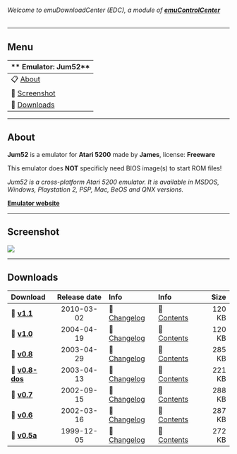 ###### Welcome to emuDownloadCenter (EDC), a module of [**emuControlCenter**](https://github.com/PhoenixInteractiveNL/emuControlCenter/wiki/)
***
## Menu
| ** Emulator: Jum52** |
|:---------|
| :clipboard: [About](#about) |
| :sunrise: [Screenshot](#screenshot) |
| :floppy_disk: [Downloads](#downloads) |
***
## About
**Jum52** is a emulator for **Atari 5200** made by **James**, license: **Freeware**

This emulator does **NOT** specificly need BIOS image(s) to start ROM files!

_Jum52 is a cross-platform Atari 5200 emulator. It is available in MSDOS, Windows, Playstation 2, PSP, Mac, BeOS and QNX versions._

[**Emulator website**](http://jum.pdroms.de/emulators/emu5200.html)
***
## Screenshot
![](https://raw.githubusercontent.com/PhoenixInteractiveNL/emuDownloadCenter/master/hooks/jum52/screen.jpg)
***
## Downloads
| Download | Release date  | Info       | Info       | Size       |
|:---------|:-------------:|:-----------|:-----------|-----------:|
| :floppy_disk: [**v1.1**](https://github.com/PhoenixInteractiveNL/edc-repo0001/raw/master/jum52/1.1.7z) | 2010-03-02 | :page_facing_up: [Changelog](https://github.com/PhoenixInteractiveNL/edc-repo0001/blob/master/jum52/1.1_changelog.txt) | :mag_right: [Contents](https://github.com/PhoenixInteractiveNL/edc-repo0001/blob/master/jum52/1.1_contents.txt) | 120 KB |
| :floppy_disk: [**v1.0**](https://github.com/PhoenixInteractiveNL/edc-repo0001/raw/master/jum52/1.0.7z) | 2004-04-19 | :page_facing_up: [Changelog](https://github.com/PhoenixInteractiveNL/edc-repo0001/blob/master/jum52/1.0_changelog.txt) | :mag_right: [Contents](https://github.com/PhoenixInteractiveNL/edc-repo0001/blob/master/jum52/1.0_contents.txt) | 120 KB |
| :floppy_disk: [**v0.8**](https://github.com/PhoenixInteractiveNL/edc-repo0001/raw/master/jum52/0.8.7z) | 2003-04-29 | :page_facing_up: [Changelog](https://github.com/PhoenixInteractiveNL/edc-repo0001/blob/master/jum52/0.8_changelog.txt) | :mag_right: [Contents](https://github.com/PhoenixInteractiveNL/edc-repo0001/blob/master/jum52/0.8_contents.txt) | 285 KB |
| :floppy_disk: [**v0.8-dos**](https://github.com/PhoenixInteractiveNL/edc-repo0001/raw/master/jum52/0.8-dos.7z) | 2003-04-13 | :page_facing_up: [Changelog](https://github.com/PhoenixInteractiveNL/edc-repo0001/blob/master/jum52/0.8-dos_changelog.txt) | :mag_right: [Contents](https://github.com/PhoenixInteractiveNL/edc-repo0001/blob/master/jum52/0.8-dos_contents.txt) | 221 KB |
| :floppy_disk: [**v0.7**](https://github.com/PhoenixInteractiveNL/edc-repo0001/raw/master/jum52/0.7.7z) | 2002-09-15 | :page_facing_up: [Changelog](https://github.com/PhoenixInteractiveNL/edc-repo0001/blob/master/jum52/0.7_changelog.txt) | :mag_right: [Contents](https://github.com/PhoenixInteractiveNL/edc-repo0001/blob/master/jum52/0.7_contents.txt) | 288 KB |
| :floppy_disk: [**v0.6**](https://github.com/PhoenixInteractiveNL/edc-repo0001/raw/master/jum52/0.6.7z) | 2002-03-16 | :page_facing_up: [Changelog](https://github.com/PhoenixInteractiveNL/edc-repo0001/blob/master/jum52/0.6_changelog.txt) | :mag_right: [Contents](https://github.com/PhoenixInteractiveNL/edc-repo0001/blob/master/jum52/0.6_contents.txt) | 287 KB |
| :floppy_disk: [**v0.5a**](https://github.com/PhoenixInteractiveNL/edc-repo0001/raw/master/jum52/0.5a.7z) | 1999-12-05 | :page_facing_up: [Changelog](https://github.com/PhoenixInteractiveNL/edc-repo0001/blob/master/jum52/0.5a_changelog.txt) | :mag_right: [Contents](https://github.com/PhoenixInteractiveNL/edc-repo0001/blob/master/jum52/0.5a_contents.txt) | 272 KB |
